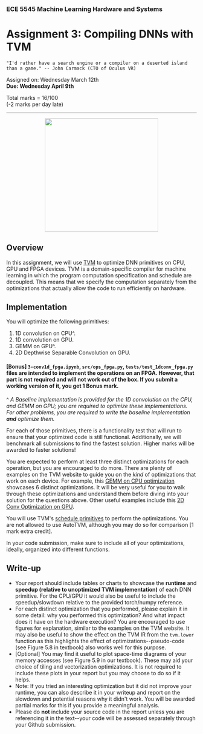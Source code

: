 ### ECE 5545 Machine Learning Hardware and Systems

# Assignment 3: Compiling DNNs with TVM

`"I'd rather have a search engine or a compiler on a deserted island than a game." -- John Carmack (CTO of Oculus VR)`

Assigned on: Wednesday March 12th  
**Due: Wednesday April 9th**

Total marks = 16/100    
(-2 marks per day late)

----

<p align="center">
  <img src= "https://tvm.apache.org/images/main/tvm-stack.png" height="300" class="center" />
</p>

## Overview

In this assignment, we will use [TVM](https://tvm.apache.org/) to optimize DNN primitives on CPU, GPU and FPGA devices. TVM is a domain-specific compiler for machine learning in which the program computation specification and schedule are decoupled. This means that we specify the computation separately from the optimizations that actually allow the code to run efficiently on hardware.

## Implementation

You will optimize the following primitives:

1. 1D convolution on CPU^.
1. 1D convolution on GPU.
1. GEMM on GPU^.
1. 2D Depthwise Separable Convolution on GPU.

#### [Bonus] `3-conv1d_fpga.ipynb`, `src/ops_fpga.py`, `tests/test_1dconv_fpga.py` files are intended to implement the operations on an FPGA. However, that part is not required and will not work out of the box. If you submit a working version of it, you get 1 Bonus mark.

^ _A Baseline implementation is provided for the 1D convolution on the CPU, and GEMM on GPU; you are required to optimize these implementations. For other problems, you are required to write the baseline implementation **and** optimize them._

For each of those primitives, there is a functionality test that will run to ensure that your optimized code is still functional. Additionally, we will benchmark all submissions to find the fastest solution. Higher marks will be awarded to faster solutions!

You are expected to perform at least three distinct optimizations for each operation, but you are encouraged to do more. There are plenty of examples on the TVM website to guide you on the _kind_ of optimizations that work on each device. For example, this [GEMM on CPU optimization](https://tvm.apache.org/docs/tutorial/tensor_expr_get_started.html#example-2-manually-optimizing-matrix-multiplication-with-te) showcases 6 distinct optimizations. It will be very useful for you to walk through these optimizations and understand them before diving into your solution for the questions above. Other useful examples include this [2D Conv Optimization on GPU](https://tvm.apache.org/docs/how_to/optimize_operators/opt_conv_cuda.html?highlight=gpu%20conv%20optimization).

You will use TVM's [schedule primitives](https://tvm.apache.org/docs/v0.10.0/how_to/work_with_schedules/schedule_primitives.html) to perform the optimizations. You are not allowed to use AutoTVM, although you may do so for comparison [1 mark extra credit].

In your code submission, make sure to include all of your optimizations, ideally, organized into different functions. 

## Write-up

* Your report should include tables or charts to showcase the **runtime** and **speedup (relative to unoptimized TVM  implementation)** of each DNN primitive. For the CPU/GPU it would also be useful to include the speedup/slowdown relative to the provided torch/numpy reference. 
* For each distinct optimization that you performed, please explain it in some detail: why you performed this optimization? And what impact does it have on the hardware execution? You are encouraged to use figures for explanation, similar to the examples on the TVM website. It may also be useful to show the effect on the TVM IR from the `tvm.lower` function as this highlights the effect of optimizations--pseudo-code (see Figure 5.8 in textbook) also works well for this purpose. 
* [Optional] You may find it useful to plot space-time diagrams of your memory accesses (see Figure 5.9 in our textbook). These may aid your choice of tiling and vectorization optimizations. It is not required to include these plots in your report but you may choose to do so if it helps.
* Note: If you tried an interesting optimization but it did not improve your runtime, you can also describe it in your writeup and report on the slowdown and potential reasons why it didn't work. You will be awarded partial marks for this if you provide a meaningful analysis.
* Please do **not** include your source code in the report unless you are referencing it in the text--your code will be assessed separately through your Github submission.
